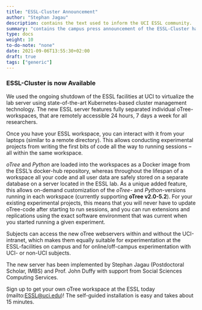 ```yaml
---
title: "ESSL-Cluster Announcement"
author: "Stephan Jagau"
description: contains the text used to inform the UCI ESSL community.
summary: "contains the campus press announcement of the ESSL-Cluster having come on-line."
type: docs
weight: 10
to-do-note: "none"
date: 2021-09-06T13:55:30+02:00
draft: true
tags: ["generic"]
---
```


### ESSL-Cluster is now Available

We used the ongoing shutdown of the ESSL facilities at UCI to virtualize the lab server using state-of-the-art Kubernetes-based cluster management technology. The new ESSL server features fully separated individual oTree-workspaces, that are remotely accessible 24 hours, 7 days a week for all researchers.

Once you have your ESSL workspace, you can interact with it from your laptops (similar to a remote directory). This allows conducting experimental projects from writing the first bits of code all the way to running sessions – all within the same workspace.

_oTree_ and _Python_ are loaded into the workspaces as a Docker image from the ESSL’s docker-hub repository, whereas throughout the lifespan of a workspace all your code and all user data are safely stored on a separate database on a server located in the ESSL lab. As a unique added feature, this allows on-demand customization of the _oTree_- and _Python_-versions running in each workspace (currently supporting **oTree v2.0-5.2**). For your existing experimental projects, this means that you will never have to update oTree-code after starting to run sessions, and you can run extensions and replications using the exact software environment that was current when you started running a given experiment.

Subjects can access the new oTree webservers within and without the UCI-intranet, which makes them equally suitable for experimentation at the ESSL-facilities on campus and for online/off-campus experimentation with UCI- or non-UCI subjects.

The new server has been implemented by Stephan Jagau (Postdoctoral Scholar, IMBS) and Prof. John Duffy with support from Social Sciences Computing Services.

Sign up to get your own oTree workspace at the ESSL today (mailto:ESSL@uci.edu)! The self-guided installation is easy and takes about 15 minutes.
